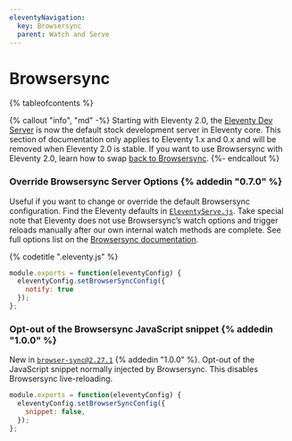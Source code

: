 ```yaml
---
eleventyNavigation:
  key: Browsersync
  parent: Watch and Serve
---
```

# Browsersync

{% tableofcontents %}

{% callout "info", "md" -%}
Starting with Eleventy 2.0, the [Eleventy Dev Server](/docs/dev-server/) is now the default stock development server in Eleventy core. This section of documentation only applies to Eleventy 1.x and 0.x and will be removed when Eleventy 2.0 is stable. If you want to use Browsersync with Eleventy 2.0, learn how to swap [back to Browsersync](/docs/dev-server/#swap-back-to-browsersync).
{%- endcallout %}

### Override Browsersync Server Options {% addedin "0.7.0" %}

Useful if you want to change or override the default Browsersync configuration. Find the Eleventy defaults in [`EleventyServe.js`](https://github.com/11ty/eleventy/blob/master/src/EleventyServe.js). Take special note that Eleventy does not use Browsersync’s watch options and trigger reloads manually after our own internal watch methods are complete. See full options list on the [Browsersync documentation](https://browsersync.io/docs/options).

{% codetitle ".eleventy.js" %}

```js
module.exports = function(eleventyConfig) {
  eleventyConfig.setBrowserSyncConfig({
    notify: true
  });
};
```

### Opt-out of the Browsersync JavaScript snippet {% addedin "1.0.0" %}

New in [`browser-sync@2.27.1`](https://github.com/BrowserSync/browser-sync/issues/1882#issuecomment-867767056) {% addedin "1.0.0" %}. Opt-out of the JavaScript snippet normally injected by Browsersync. This disables Browsersync live-reloading.

```js
module.exports = function(eleventyConfig) {
  eleventyConfig.setBrowserSyncConfig({
    snippet: false,
  });
};
```
